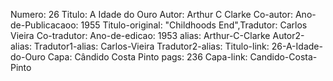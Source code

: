Numero: 26
Titulo: A Idade do Ouro
Autor: Arthur C Clarke
Co-autor: 
Ano-de-Publicacaoo: 1955
Titulo-original: "Childhoods End",Tradutor: Carlos Vieira
Co-tradutor: 
Ano-de-edicao: 1953
alias: Arthur-C-Clarke
Autor2-alias: 
Tradutor1-alias: Carlos-Vieira
Tradutor2-alias: 
Titulo-link: 26-A-Idade-do-Ouro
Capa: Cândido Costa Pinto
pags: 236
Capa-link: Candido-Costa-Pinto